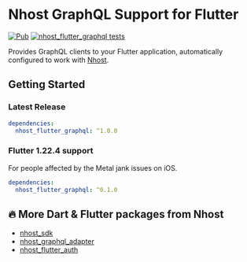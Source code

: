 # Nhost GraphQL Support for Flutter

[![Pub](https://img.shields.io/pub/v/nhost_flutter_graphql)](https://pub.dev/packages/nhost_flutter_graphql)
[![nhost_flutter_graphql tests](https://github.com/shyndman/nhost-dart/actions/workflows/test.nhost_flutter_graphql.yaml/badge.svg)](https://github.com/shyndman/nhost-dart/actions/workflows/test.nhost_flutter_graphql.yaml)

Provides GraphQL clients to your Flutter application, automatically configured
to work with [Nhost](https://nhost.io).

## Getting Started
### Latest Release

```yaml
dependencies:
  nhost_flutter_graphql: ^1.0.0
```

### Flutter 1.22.4 support

For people affected by the Metal jank issues on iOS.

```yaml
dependencies:
  nhost_flutter_graphql: ^0.1.0
```

## 🔥 More Dart & Flutter packages from Nhost

* [nhost_sdk](https://pub.dev/publishers/nhost/nhost_sdk)
* [nhost_graphql_adapter](https://pub.dev/publishers/nhost/nhost_graphql_adapter)
* [nhost_flutter_auth](https://pub.dev/publishers/nhost/nhost_flutter_auth)
